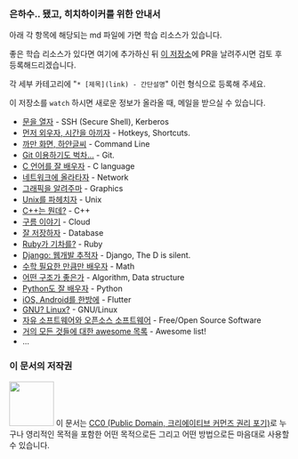 ### 은하수.. 됐고, 히치하이커를 위한 안내서

아래 각 항목에 해당되는 md 파일에 가면 학습 리소스가 있습니다.

좋은 학습 리소스가 있다면 여기에 추가하신 뒤 [이 저장소](https://github.com/innovationacademy-kr/hitchhikers_guide)에 PR을 날려주시면 검토 후 등록해드리겠습니다.

각 세부 카테고리에 "`* [제목](link) - 간단설명`" 이런 형식으로 등록해 주세요.

이 저장소를 `watch` 하시면 새로운 정보가 올라올 때, 메일을 받으실 수 있습니다.

* [문을 열자](intra.md) - SSH (Secure Shell), Kerberos
* [먼저 외우자, 시간을 아끼자](hotkeys.md) - Hotkeys, Shortcuts.
* [까만 화면, 하얀글씨](cmd.md) - Command Line
* [Git 이용하기도 벅차...](git.md) - Git.
* [C 언어를 잘 배우자](c.md) - C language
* [네트워크에 올라타자](network.md) - Network
* [그래픽을 알려주마](graphic.md) - Graphics
* [Unix를 파헤치자](unix.md) - Unix
* [C++는 뭔데?](cpp.md) - C++
* [구름 이야기](cloud.md) - Cloud
* [잘 저장하자](database.md) - Database
* [Ruby가 기차를?](rubyonrails.md) - Ruby
* [Django: 웹개발 추적자](django.md) - Django, The D is silent.
* [수학 필요한 만큼만 배우자](math.md) - Math
* [어떤 구조가 좋은가](algorithm.md) - Algorithm, Data structure
* [Python도 잘 배우자](python.md) - Python
* [iOS, Android를 한방에](flutter.md) - Flutter
* [GNU? Linux?](gnulinux.md) - GNU/Linux
* [자유 소프트웨어와 오픈소스 소프트웨어](foss.md) - Free/Open Source Software
* [거의 모든 것들에 대한 awesome 목록](awesome.md) - Awesome list!
* ...

### 이 문서의 저작권

<img src="https://mirrors.creativecommons.org/presskit/buttons/88x31/png/cc-zero.png" width="80px"></img>
이 문서는 [CC0 (Public Domain, 크리에이티브 커먼즈 권리 포기)](LICENSE)로 누구나 영리적인 목적을 포함한 어떤 목적으로든 그리고 어떤 방법으로든 마음대로 사용할 수 있습니다.
